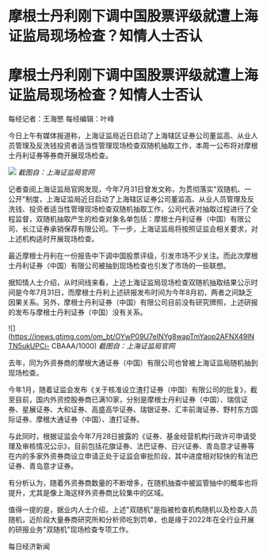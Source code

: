 # 摩根士丹利刚下调中国股票评级就遭上海证监局现场检查？知情人士否认

# 摩根士丹利刚下调中国股票评级就遭上海证监局现场检查？知情人士否认

每经记者：王海慜 每经编辑：叶峰

今日上午有媒体报道称，上海证监局近日启动了上海辖区证券公司董监高、从业人员管理及反洗钱投资者适当性管理现场检查双随机抽取工作，本周一公布将对摩根士丹利证券等券商开展现场检查。

![](https://inews.gtimg.com/om_bt/OGpRceLnneq9KvdVapNYNyC-1-10BrKhHZJqcJVQOV1xkAA/1000)
_截图自：上海证监局官网_

记者查阅上海证监局官网发现，今年7月31日曾发文称，为贯彻落实"双随机、一公开"制度，上海证监局近日启动了上海辖区证券公司董监高、从业人员管理及反洗钱、投资者适当性管理现场检查双随机抽取工作，公司代表对抽取过程进行了全程监督，双随机抽取产生的检查对象名单包括：摩根士丹利证券（中国）有限公司、长江证券承销保荐有限公司。下一步，上海证监局将按照证监会相关要求，对上述机构适时开展现场检查。

最近摩根士丹利在一份报告中下调中国股票评级，引发市场不少关注。而此次摩根士丹利证券（中国）有限公司被抽到现场检查也引发了市场的一些联想。

据知情人士介绍，从时间线来看，上述上海证监局现场检查双随机抽取结果公示时间是今年7月31日，而摩根士丹利上述研报发布时间为今年8月初，两者之间缺乏因果关系。另外，摩根士丹利证券（中国）有限公司目前没有研究牌照，上述研报的发布与摩根士丹利证券（中国）没有关系。

![](https://inews.gtimg.com/om_bt/OYwP09U7eINYg8wapTmYaop2AFNX49lNTN5ukUPCi-
CBAAA/1000) _截图自：上海证监局官网_

去年，同为外资券商的摩根大通证券（中国）有限公司也曾被上海证监局随机抽到现场检查。

今年1月，随着证监会发布《关于核准设立渣打证券（中国）有限公司的批复》，截至目前，国内外资控股券商已满10家，分别是摩根士丹利证券（中国）、瑞信证券、星展证券、大和证券、高盛高华证券、瑞银证券、汇丰前海证券、野村东方国际证券、摩根大通证券（中国）、渣打证券。

与此同时，根据证监会今年7月28日披露的《证券、基金经营机构行政许可申请受理及审核情况公示》，目前包括花旗证券、法巴证券、日兴证券、青岛意才证券等在内的多家外资券商设立申请正处于证监会审批阶段，其中进度相对较快的有法巴证券、青岛意才证券。

有分析认为，随着外资券商数量的不断增多，在随机抽查中被监管抽中的概率也将提升，尤其是像上海这样外资券商比较集中的区域。

值得一提的是，据业内人士介绍，上述"双随机"是指被检查机构随机以及检查人员随机，近阶段大量券商研究所和分析师吃到罚单，也是缘于2022年在全行业开展的研报业务"双随机"现场检查专项工作。

每日经济新闻

